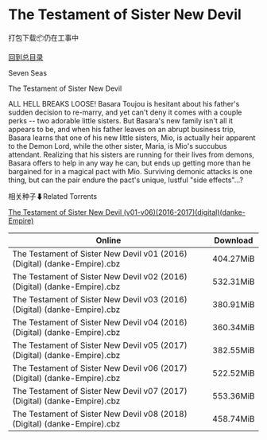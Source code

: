 # The Testament of Sister New Devil

打包下载📦仍在工事中

[回到总目录](/Catalogs.md)

Seven Seas

The Testament of Sister New Devil

ALL HELL BREAKS LOOSE! Basara Toujou is hesitant about his father's sudden decision to re-marry, and yet can't deny it comes with a couple perks -- two adorable little sisters. But Basara's new family isn't all it appears to be, and when his father leaves on an abrupt business trip, Basara learns that one of his new little sisters, Mio, is actually heir apparent to the Demon Lord, while the other sister, Maria, is Mio's succubus attendant. Realizing that his sisters are running for their lives from demons, Basara offers to help in any way he can, but ends up getting more than he bargained for in a magical pact with Mio. Surviving demonic attacks is one thing, but can the pair endure the pact's unique, lustful "side effects"...?





相关种子⬇Related Torrents

[The Testament of Sister New Devil (v01-v06)(2016-2017)(digital)(danke-Empire)](https://github.com/alicewish/markdown/blob/master/torrent/The-Testament-of-Sister-New-Devil--v01-v06--2016-2017--digital--danke-Empire.md)

Online | Download
--- | ---
The Testament of Sister New Devil v01 (2016) (Digital) (danke-Empire).cbz | 404.27MiB
The Testament of Sister New Devil v02 (2016) (Digital) (danke-Empire).cbz | 532.31MiB
The Testament of Sister New Devil v03 (2016) (Digital) (danke-Empire).cbz | 380.91MiB
The Testament of Sister New Devil v04 (2016) (Digital) (danke-Empire).cbz | 360.34MiB
The Testament of Sister New Devil v05 (2017) (Digital) (danke-Empire).cbz | 382.55MiB
The Testament of Sister New Devil v06 (2017) (Digital) (danke-Empire).cbz | 522.52MiB
The Testament of Sister New Devil v07 (2017) (Digital) (danke-Empire).cbz | 553.36MiB
The Testament of Sister New Devil v08 (2018) (Digital) (danke-Empire).cbz | 458.74MiB